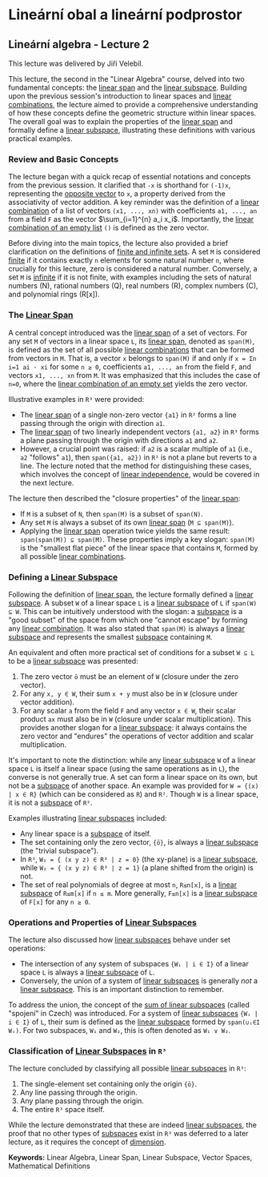 # Lineární obal a lineární podprostor

## Lineární algebra - Lecture 2

This lecture was delivered by Jiří Velebil.

This lecture, the second in the "Linear Algebra" course, delved into two fundamental concepts: the [linear span](https://felwiki.basta.one/en/Concepts/line-rn-obal_mc_lineární-obal.md) and the [linear subspace](https://felwiki.basta.one/en/Concepts/line-rn-podprostor_mc_lineární-podprostor.md). Building upon the previous session's introduction to linear spaces and [linear combinations](https://felwiki.basta.one/en/Concepts/line-rn-kombinace_mc_lineární-kombinace.md), the lecture aimed to provide a comprehensive understanding of how these concepts define the geometric structure within linear spaces. The overall goal was to explain the properties of the [linear span](https://felwiki.basta.one/en/Concepts/line-rn-obal-span_mc_lineární-obal-span.md) and formally define a [linear subspace](https://felwiki.basta.one/en/Concepts/line-rn-podprostor_mc_lineární-podprostor.md), illustrating these definitions with various practical examples.

### Review and Basic Concepts

The lecture began with a quick recap of essential notations and concepts from the previous session. It clarified that `-x` is shorthand for `(-1)x`, representing the [opposite vector](https://felwiki.basta.one/en/Concepts/opa-n-vektor_mc_opačný-vektor.md) to `x`, a property derived from the associativity of vector addition. A key reminder was the definition of a [linear combination](https://felwiki.basta.one/en/Concepts/line-rn-kombinace_mc_lineární-kombinace.md) of a list of vectors `(x1, ..., xn)` with coefficients `a1, ..., an` from a field `F` as the vector $\sum_{i=1}^{n} a_i x_i$. Importantly, the [linear combination of an empty list](https://felwiki.basta.one/en/Concepts/line-rn-kombinace-pr-zdn-ho-seznamu_mc_lineární-kombinace-prázdného-seznamu.md) `()` is defined as the zero vector.

Before diving into the main topics, the lecture also provided a brief clarification on the definitions of [finite and infinite sets](https://felwiki.basta.one/en/Concepts/kone-n-mno-ina_mc_konečná-množina.md). A set `M` is considered [finite](https://felwiki.basta.one/en/Concepts/kone-n-mno-ina_mc_konečná-množina.md) if it contains exactly `n` elements for some natural number `n`, where crucially for this lecture, zero is considered a natural number. Conversely, a set `M` is [infinite](https://felwiki.basta.one/en/Concepts/nekone-n-mno-ina_mc_nekonečná-množina.md) if it is not finite, with examples including the sets of natural numbers (N), rational numbers (Q), real numbers (R), complex numbers (C), and polynomial rings (R[x]).

### The [Linear Span](https://felwiki.basta.one/en/Concepts/line-rn-obal_mc_lineární-obal.md)

A central concept introduced was the [linear span](https://felwiki.basta.one/en/Concepts/line-rn-obal-span_mc_lineární-obal-span.md) of a set of vectors. For any set `M` of vectors in a linear space `L`, its [linear span](https://felwiki.basta.one/en/Concepts/line-rn-obal_mc_lineární-obal.md), denoted as `span(M)`, is defined as the set of all possible [linear combinations](https://felwiki.basta.one/en/Concepts/line-rn-kombinace_mc_lineární-kombinace.md) that can be formed from vectors in `M`. That is, a vector `x` belongs to `span(M)` if and only if `x = Σn i=1 ai · xi` for some `n ≥ 0`, coefficients `a1, ..., an` from the field `F`, and vectors `x1, ..., xn` from `M`. It was emphasized that this includes the case of `n=0`, where the [linear combination of an empty set](https://felwiki.basta.one/en/Concepts/line-rn-kombinace-pr-zdn-ho-seznamu_mc_lineární-kombinace-prázdného-seznamu.md) yields the zero vector.

Illustrative examples in `R³` were provided:
*   The [linear span](https://felwiki.basta.one/en/Concepts/line-rn-obal_mc_lineární-obal.md) of a single non-zero vector `{a1}` in `R²` forms a line passing through the origin with direction `a1`.
*   The [linear span](https://felwiki.basta.one/en/Concepts/line-rn-obal_mc_lineární-obal.md) of two linearly independent vectors `{a1, a2}` in `R³` forms a plane passing through the origin with directions `a1` and `a2`.
*   However, a crucial point was raised: if `a2` is a scalar multiple of `a1` (i.e., `a2` "follows" `a1`), then `span({a1, a2})` in `R³` is not a plane but reverts to a line. The lecture noted that the method for distinguishing these cases, which involves the concept of [linear independence](https://felwiki.basta.one/en/Concepts/line-rn-z-vislost-nez-vislost-linear-dependence-independence_mc_lineární-závislost-nezávislost-linear-dependence-independence.md), would be covered in the next lecture.

The lecture then described the "closure properties" of the [linear span](https://felwiki.basta.one/en/Concepts/line-rn-obal_mc_lineární-obal.md):
*   If `M` is a subset of `N`, then `span(M)` is a subset of `span(N)`.
*   Any set `M` is always a subset of its own [linear span](https://felwiki.basta.one/en/Concepts/line-rn-obal_mc_lineární-obal.md) (`M ⊆ span(M)`).
*   Applying the [linear span](https://felwiki.basta.one/en/Concepts/line-rn-obal_mc_lineární-obal.md) operation twice yields the same result: `span(span(M)) ⊆ span(M)`.
These properties imply a key slogan: `span(M)` is the "smallest flat piece" of the linear space that contains `M`, formed by all possible [linear combinations](https://felwiki.basta.one/en/Concepts/line-rn-kombinace_mc_lineární-kombinace.md).

### Defining a [Linear Subspace](https://felwiki.basta.one/en/Concepts/line-rn-podprostor_mc_lineární-podprostor.md)

Following the definition of [linear span](https://felwiki.basta.one/en/Concepts/line-rn-obal_mc_lineární-obal.md), the lecture formally defined a [linear subspace](https://felwiki.basta.one/en/Concepts/line-rn-podprostor_mc_lineární-podprostor.md). A subset `W` of a linear space `L` is a [linear subspace](https://felwiki.basta.one/en/Concepts/line-rn-podprostor_mc_lineární-podprostor.md) of `L` if `span(W) ⊆ W`. This can be intuitively understood with the slogan: a [subspace](https://felwiki.basta.one/en/Concepts/line-rn-podprostor_mc_lineární-podprostor.md) is a "good subset" of the space from which one "cannot escape" by forming any [linear combination](https://felwiki.basta.one/en/Concepts/line-rn-kombinace_mc_lineární-kombinace.md). It was also stated that `span(M)` is always a [linear subspace](https://felwiki.basta.one/en/Concepts/line-rn-podprostor_mc_lineární-podprostor.md) and represents the smallest [subspace](https://felwiki.basta.one/en/Concepts/line-rn-podprostor_mc_lineární-podprostor.md) containing `M`.

An equivalent and often more practical set of conditions for a subset `W ⊆ L` to be a [linear subspace](https://felwiki.basta.one/en/Concepts/line-rn-podprostor_mc_lineární-podprostor.md) was presented:
1.  The zero vector `ō` must be an element of `W` (closure under the zero vector).
2.  For any `x, y ∈ W`, their sum `x + y` must also be in `W` (closure under vector addition).
3.  For any scalar `a` from the field `F` and any vector `x ∈ W`, their scalar product `ax` must also be in `W` (closure under scalar multiplication).
This provides another slogan for a [linear subspace](https://felwiki.basta.one/en/Concepts/line-rn-podprostor_mc_lineární-podprostor.md): it always contains the zero vector and "endures" the operations of vector addition and scalar multiplication.

It's important to note the distinction: while any [linear subspace](https://felwiki.basta.one/en/Concepts/line-rn-podprostor_mc_lineární-podprostor.md) `W` of a linear space `L` is itself a linear space (using the same operations as in `L`), the converse is not generally true. A set can form a linear space on its own, but not be a [subspace](https://felwiki.basta.one/en/Concepts/line-rn-podprostor_mc_lineární-podprostor.md) of another space. An example was provided for `W = {(x) | x ∈ R}` (which can be considered as `R`) and `R²`. Though `W` is a linear space, it is not a [subspace](https://felwiki.basta.one/en/Concepts/line-rn-podprostor_mc_lineární-podprostor.md) of `R²`.

Examples illustrating [linear subspaces](https://felwiki.basta.one/en/Concepts/line-rn-podprostor_mc_lineární-podprostor.md) included:
*   Any linear space is a [subspace](https://felwiki.basta.one/en/Concepts/line-rn-podprostor_mc_lineární-podprostor.md) of itself.
*   The set containing only the zero vector, `{ō}`, is always a [linear subspace](https://felwiki.basta.one/en/Concepts/line-rn-podprostor_mc_lineární-podprostor.md) (the "trivial subspace").
*   In `R³`, `W₁ = { (x y z) ∈ R³ | z = 0}` (the xy-plane) is a [linear subspace](https://felwiki.basta.one/en/Concepts/line-rn-podprostor_mc_lineární-podprostor.md), while `W₂ = { (x y z) ∈ R³ | z = 1}` (a plane shifted from the origin) is not.
*   The set of real polynomials of degree at most `n`, `R≤n[x]`, is a [linear subspace](https://felwiki.basta.one/en/Concepts/line-rn-podprostor_mc_lineární-podprostor.md) of `R≤m[x]` if `n ≤ m`. More generally, `F≤n[x]` is a [linear subspace](https://felwiki.basta.one/en/Concepts/line-rn-podprostor_mc_lineární-podprostor.md) of `F[x]` for any `n ≥ 0`.

### Operations and Properties of [Linear Subspaces](https://felwiki.basta.one/en/Concepts/line-rn-podprostor_mc_lineární-podprostor.md)

The lecture also discussed how [linear subspaces](https://felwiki.basta.one/en/Concepts/line-rn-podprostor_mc_lineární-podprostor.md) behave under set operations:
*   The intersection of any system of subspaces `{Wᵢ | i ∈ I}` of a linear space `L` is always a [linear subspace](https://felwiki.basta.one/en/Concepts/line-rn-podprostor_mc_lineární-podprostor.md) of `L`.
*   Conversely, the union of a system of [linear subspaces](https://felwiki.basta.one/en/Concepts/line-rn-podprostor_mc_lineární-podprostor.md) is generally *not* a [linear subspace](https://felwiki.basta.one/en/Concepts/line-rn-podprostor_mc_lineární-podprostor.md). This is an important distinction to remember.

To address the union, the concept of the [sum of linear subspaces](https://felwiki.basta.one/en/Concepts/spojen-line-rn-ch-podprostor_mc_spojení-lineárních-podprostorů.md) (called "spojení" in Czech) was introduced. For a system of [linear subspaces](https://felwiki.basta.one/en/Concepts/line-rn-podprostor_mc_lineární-podprostor.md) `{Wᵢ | i ∈ I}` of `L`, their sum is defined as the [linear subspace](https://felwiki.basta.one/en/Concepts/line-rn-podprostor_mc_lineární-podprostor.md) formed by `span(∪ᵢ∈I Wᵢ)`. For two subspaces, `W₁` and `W₂`, this is often denoted as `W₁ ∨ W₂`.

### Classification of [Linear Subspaces](https://felwiki.basta.one/en/Concepts/line-rn-podprostor_mc_lineární-podprostor.md) in `R³`

The lecture concluded by classifying all possible [linear subspaces](https://felwiki.basta.one/en/Concepts/line-rn-podprostor_mc_lineární-podprostor.md) in `R³`:
1.  The single-element set containing only the origin `{ō}`.
2.  Any line passing through the origin.
3.  Any plane passing through the origin.
4.  The entire `R³` space itself.

While the lecture demonstrated that these are indeed [linear subspaces](https://felwiki.basta.one/en/Concepts/line-rn-podprostor_mc_lineární-podprostor.md), the proof that no other types of [subspaces](https://felwiki.basta.one/en/Concepts/line-rn-podprostor_mc_lineární-podprostor.md) exist in `R³` was deferred to a later lecture, as it requires the concept of [dimension](https://felwiki.basta.one/en/Concepts/dimense-dimension_mc_dimense-dimension.md).

**Keywords:** Linear Algebra, Linear Span, Linear Subspace, Vector Spaces, Mathematical Definitions